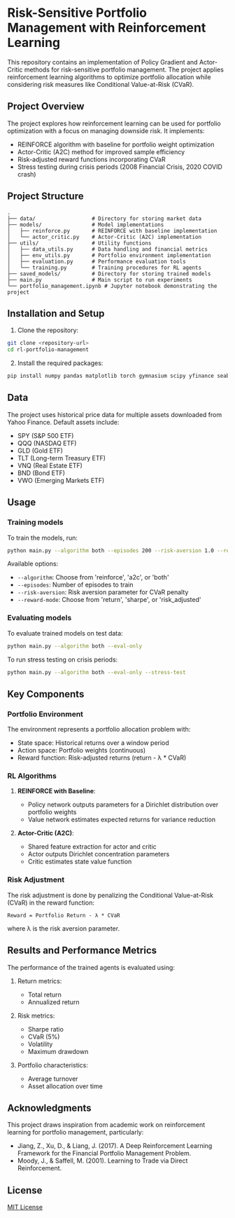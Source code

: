 # Risk-Sensitive Portfolio Management with Reinforcement Learning

This repository contains an implementation of Policy Gradient and Actor-Critic methods for risk-sensitive portfolio management. The project applies reinforcement learning algorithms to optimize portfolio allocation while considering risk measures like Conditional Value-at-Risk (CVaR).

## Project Overview

The project explores how reinforcement learning can be used for portfolio optimization with a focus on managing downside risk. It implements:

- REINFORCE algorithm with baseline for portfolio weight optimization
- Actor-Critic (A2C) method for improved sample efficiency
- Risk-adjusted reward functions incorporating CVaR
- Stress testing during crisis periods (2008 Financial Crisis, 2020 COVID crash)

## Project Structure

```
.
├── data/                  # Directory for storing market data
├── models/                # Model implementations
│   ├── reinforce.py       # REINFORCE with baseline implementation
│   └── actor_critic.py    # Actor-Critic (A2C) implementation
├── utils/                 # Utility functions
│   ├── data_utils.py      # Data handling and financial metrics
│   ├── env_utils.py       # Portfolio environment implementation
│   ├── evaluation.py      # Performance evaluation tools
│   └── training.py        # Training procedures for RL agents
├── saved_models/          # Directory for storing trained models
├── main.py                # Main script to run experiments
└── portfolio_management.ipynb # Jupyter notebook demonstrating the project
```

## Installation and Setup

1. Clone the repository:

```bash
git clone <repository-url>
cd rl-portfolio-management
```

2. Install the required packages:

```bash
pip install numpy pandas matplotlib torch gymnasium scipy yfinance seaborn tqdm
```

## Data

The project uses historical price data for multiple assets downloaded from Yahoo Finance. Default assets include:

- SPY (S&P 500 ETF)
- QQQ (NASDAQ ETF)
- GLD (Gold ETF)
- TLT (Long-term Treasury ETF)
- VNQ (Real Estate ETF)
- BND (Bond ETF)
- VWO (Emerging Markets ETF)

## Usage

### Training models

To train the models, run:

```bash
python main.py --algorithm both --episodes 200 --risk-aversion 1.0 --reward-mode risk_adjusted
```

Available options:
- `--algorithm`: Choose from 'reinforce', 'a2c', or 'both'
- `--episodes`: Number of episodes to train
- `--risk-aversion`: Risk aversion parameter for CVaR penalty
- `--reward-mode`: Choose from 'return', 'sharpe', or 'risk_adjusted'

### Evaluating models

To evaluate trained models on test data:

```bash
python main.py --algorithm both --eval-only
```

To run stress testing on crisis periods:

```bash
python main.py --algorithm both --eval-only --stress-test
```

## Key Components

### Portfolio Environment

The environment represents a portfolio allocation problem with:
- State space: Historical returns over a window period
- Action space: Portfolio weights (continuous)
- Reward function: Risk-adjusted returns (return - λ * CVaR)

### RL Algorithms

1. **REINFORCE with Baseline**:
   - Policy network outputs parameters for a Dirichlet distribution over portfolio weights
   - Value network estimates expected returns for variance reduction

2. **Actor-Critic (A2C)**:
   - Shared feature extraction for actor and critic
   - Actor outputs Dirichlet concentration parameters
   - Critic estimates state value function

### Risk Adjustment

The risk adjustment is done by penalizing the Conditional Value-at-Risk (CVaR) in the reward function:

```
Reward = Portfolio Return - λ * CVaR
```

where λ is the risk aversion parameter.

## Results and Performance Metrics

The performance of the trained agents is evaluated using:

1. Return metrics:
   - Total return
   - Annualized return

2. Risk metrics:
   - Sharpe ratio
   - CVaR (5%)
   - Volatility
   - Maximum drawdown

3. Portfolio characteristics:
   - Average turnover
   - Asset allocation over time

## Acknowledgments

This project draws inspiration from academic work on reinforcement learning for portfolio management, particularly:

- Jiang, Z., Xu, D., & Liang, J. (2017). A Deep Reinforcement Learning Framework for the Financial Portfolio Management Problem.
- Moody, J., & Saffell, M. (2001). Learning to Trade via Direct Reinforcement.

## License

[MIT License](LICENSE)

